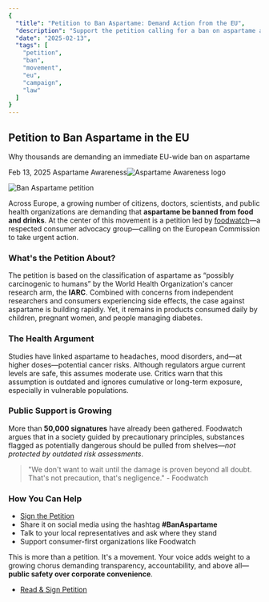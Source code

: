 ```yaml
---
{
  "title": "Petition to Ban Aspartame: Demand Action from the EU",
  "description": "Support the petition calling for a ban on aspartame across the EU. Learn the science, public health arguments, and how you can help.",
  "date": "2025-02-13",
  "tags": [
    "petition",
    "ban",
    "movement",
    "eu",
    "campaign",
    "law"
  ]
}
---
```


## Petition to Ban Aspartame in the EU

Why thousands are demanding an immediate EU-wide ban on aspartame

Feb 13, 2025
Aspartame Awareness![Aspartame Awareness logo](../images/logos/logo-A2.png)

![Ban Aspartame petition](../images/blog/lg/ban-lg.jpg)

Across Europe, a growing number of citizens, doctors, scientists, and public health organizations are demanding that **aspartame be banned from food and drinks**. At the center of this movement is a petition led by [foodwatch](https://www.foodwatch.org/en/no-to-aspartame-in-our-food-and-drinks)—a respected consumer advocacy group—calling on the European Commission to take urgent action.

### What's the Petition About?

The petition is based on the classification of aspartame as “possibly carcinogenic to humans” by the World Health Organization's cancer research arm, the **IARC**. Combined with concerns from independent researchers and consumers experiencing side effects, the case against aspartame is building rapidly. Yet, it remains in products consumed daily by children, pregnant women, and people managing diabetes.



### The Health Argument

Studies have linked aspartame to headaches, mood disorders, and—at higher doses—potential cancer risks. Although regulators argue current levels are safe, this assumes moderate use. Critics warn that this assumption is outdated and ignores cumulative or long-term exposure, especially in vulnerable populations.

### Public Support is Growing

More than **50,000 signatures** have already been gathered. Foodwatch argues that in a society guided by precautionary principles, substances flagged as potentially dangerous should be pulled from shelves—*not protected by outdated risk assessments*.

> "We don't want to wait until the damage is proven beyond all doubt. That's not precaution, that's negligence." - Foodwatch

### How You Can Help

* [Sign the Petition](https://www.foodwatch.org/en/no-to-aspartame-in-our-food-and-drinks)
* Share it on social media using the hashtag **#BanAspartame**
* Talk to your local representatives and ask where they stand
* Support consumer-first organizations like Foodwatch

This is more than a petition. It's a movement. Your voice adds weight to a growing chorus demanding transparency, accountability, and above all—**public safety over corporate convenience**.

* [Read & Sign Petition](https://www.foodwatch.org/en/no-to-aspartame-in-our-food-and-drinks)
